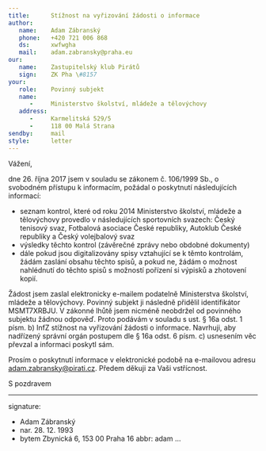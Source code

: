 ```yaml
---
title:      Stížnost na vyřizování žádosti o informace
author:
   name:    Adam Zábranský
   phone:   +420 721 006 868
   ds:      xwfwgha
   mail:    adam.zabransky@praha.eu
our:
   name:    Zastupitelský klub Pirátů
   sign:    ZK Pha \#8157
your:
   role:    Povinný subjekt
   name:    
      -     Ministerstvo školství, mládeže a tělovýchovy
   address:
      -     Karmelitská 529/5
      -     118 00 Malá Strana
sendby:     mail
style:      letter
---
```


Vážení,

dne 26. října 2017 jsem v souladu se zákonem č. 106/1999 Sb., o svobodném přístupu k informacím, požádal o poskytnutí následujících informací: 

- seznam kontrol, které od roku 2014 Ministerstvo školství, mládeže a tělovýchovy provedlo v následujících sportovních svazech: Český tenisový svaz, Fotbalová asociace České republiky, Autoklub České republiky a Český volejbalový svaz 
- výsledky těchto kontrol (závěrečné zprávy nebo obdobné dokumenty)
- dále pokud jsou digitalizovány spisy vztahující se k těmto kontrolám, žádám zaslání obsahu těchto spisů, a pokud ne, žádám o možnost nahlédnutí do těchto spisů s možností pořízení si výpisků a zhotovení kopií. 

Žádost jsem zaslal elektronicky e-mailem podatelně Ministerstva školství, mládeže a tělovýchovy. Povinný subjekt ji následně přidělil identifikátor MSMT7XRBJU. V zákonné lhůtě jsem nicméně neobdržel od povinného subjektu žádnou odpověď. Proto podávám v souladu s ust. § 16a odst. 1 písm. b) InfZ stížnost na vyřizování žádosti o informace. Navrhuji, aby nadřízený správní orgán postupem dle § 16a odst. 6 písm. c) usnesením věc převzal a informaci poskytl sám.

Prosím o poskytnutí informace v elektronické podobě na e-mailovou adresu adam.zabransky@pirati.cz. Předem děkuji za Vaši vstřícnost.

S pozdravem

---
signature:
  - Adam Zábranský
  - nar. 28. 12. 1993
  - bytem Zbynická 6, 153 00 Praha 16
abbr:       adam
...
